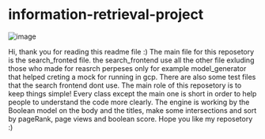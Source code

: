 # information-retrieval-project
![image](https://user-images.githubusercontent.com/60270014/212769090-de68d4a0-2b38-47e2-b75c-ed99bc7ba174.png)


Hi, thank you for reading this readme file :)
The main file for this reposetory is the search_fronted file.
the search_frontend use all the other file exluding those who made for reasrch perpeses only
for example model_generator that helped creting a mock for running in gcp.
There are also some test files that the search frontend dont use.
The main role of this reposetory is to keep things simple!
Every class except the main one is short in order to help people to understand the code more clearly.
The engine is working by the Boolean model on the body and the titles, make some intersections and sort by pageRank, page views and boolean score.
Hope you like my reposetory :)
